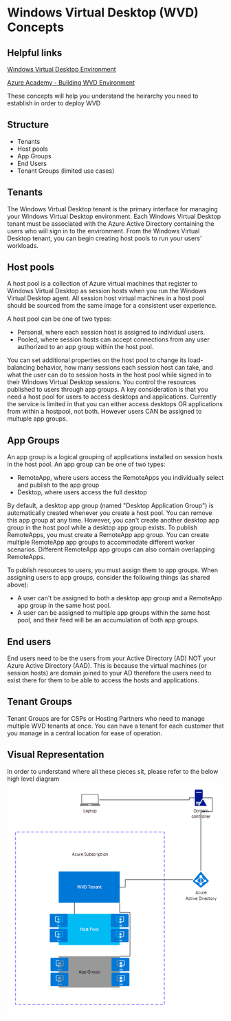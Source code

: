 # Windows Virtual Desktop (WVD) Concepts
## Helpful links
[Windows Virtual Desktop Environment](https://docs.microsoft.com/en-us/azure/virtual-desktop/environment-setup)

[Azure Academy - Building WVD Environment](https://aka.ms/AzureAcademy-WVD)

These concepts will help you understand the heirarchy you need to establish in order to deploy WVD

## Structure
* Tenants
* Host pools
* App Groups
* End Users
* Tenant Groups (limited use cases)

## Tenants 
The Windows Virtual Desktop tenant is the primary interface for managing your Windows Virtual Desktop environment. Each Windows Virtual Desktop tenant must be associated with the Azure Active Directory containing the users who will sign in to the environment. From the Windows Virtual Desktop tenant, you can begin creating host pools to run your users' workloads.

## Host pools
A host pool is a collection of Azure virtual machines that register to Windows Virtual Desktop as session hosts when you run the Windows Virtual Desktop agent. All session host virtual machines in a host pool should be sourced from the same image for a consistent user experience.

A host pool can be one of two types:

* Personal, where each session host is assigned to individual users.
* Pooled, where session hosts can accept connections from any user authorized to an app group within the host pool.

You can set additional properties on the host pool to change its load-balancing behavior, how many sessions each session host can take, and what the user can do to session hosts in the host pool while signed in to their Windows Virtual Desktop sessions. You control the resources published to users through app groups.
A key consideration is that you need a host pool for users to access desktops and applications. Currently the service is limited in that you can either access desktops OR applications from within a hostpool, not both. However users CAN be assigned to multuple app groups.  

## App Groups
An app group is a logical grouping of applications installed on session hosts in the host pool. An app group can be one of two types:

* RemoteApp, where users access the RemoteApps you individually select and publish to the app group
* Desktop, where users access the full desktop

By default, a desktop app group (named "Desktop Application Group") is automatically created whenever you create a host pool. You can remove this app group at any time. However, you can't create another desktop app group in the host pool while a desktop app group exists. To publish RemoteApps, you must create a RemoteApp app group. You can create multiple RemoteApp app groups to accommodate different worker scenarios. Different RemoteApp app groups can also contain overlapping RemoteApps.

To publish resources to users, you must assign them to app groups. When assigning users to app groups, consider the following things (as shared above):

* A user can't be assigned to both a desktop app group and a RemoteApp app group in the same host pool.
* A user can be assigned to multiple app groups within the same host pool, and their feed will be an accumulation of both app groups.

## End users
End users need to be the users from your Active Directory (AD) NOT your Azure Active Directory (AAD). This is because the virtual machines (or session hosts) are domain joined to your AD therefore the users need to exist there for them to be able to access the hosts and applications.  

## Tenant Groups
Tenant Groups are for CSPs or Hosting Partners who need to manage multiple WVD tenants at once. You can have a tenant for each customer that you manage in a central location for ease of operation.

## Visual Representation
In order to understand where all these pieces sit, please refer to the below high level diagram
![Concept Diagram](wvd-concepts-diag.png)